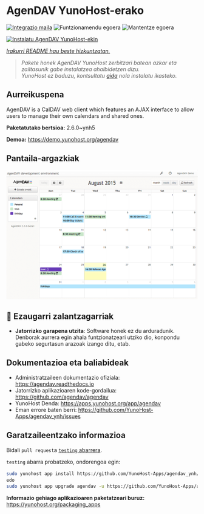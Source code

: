 <!--
Ohart ongi: README hau automatikoki sortu da <https://github.com/YunoHost/apps/tree/master/tools/readme_generator>ri esker
EZ editatu eskuz.
-->

# AgenDAV YunoHost-erako

[![Integrazio maila](https://apps.yunohost.org/badge/integration/agendav)](https://ci-apps.yunohost.org/ci/apps/agendav/)
![Funtzionamendu egoera](https://apps.yunohost.org/badge/state/agendav)
![Mantentze egoera](https://apps.yunohost.org/badge/maintained/agendav)

[![Instalatu AgenDAV YunoHost-ekin](https://install-app.yunohost.org/install-with-yunohost.svg)](https://install-app.yunohost.org/?app=agendav)

*[Irakurri README hau beste hizkuntzatan.](./ALL_README.md)*

> *Pakete honek AgenDAV YunoHost zerbitzari batean azkar eta zailtasunik gabe instalatzea ahalbidetzen dizu.*  
> *YunoHost ez baduzu, kontsultatu [gida](https://yunohost.org/install) nola instalatu ikasteko.*

## Aurreikuspena

AgenDAV is a CalDAV web client which features an AJAX interface to allow users to manage their own calendars and shared ones.


**Paketatutako bertsioa:** 2.6.0~ynh5

**Demoa:** <https://demo.yunohost.org/agendav>

## Pantaila-argazkiak

![AgenDAV(r)en pantaila-argazkia](./doc/screenshots/screenshot.png)

## :red_circle: Ezaugarri zalantzagarriak

- **Jatorrizko garapena utzita**: Software honek ez du arduradunik. Denborak aurrera egin ahala funtzionatzeari utziko dio, konpondu gabeko segurtasun arazoak izango ditu, etab.

## Dokumentazioa eta baliabideak

- Administratzaileen dokumentazio ofiziala: <https://agendav.readthedocs.io>
- Jatorrizko aplikazioaren kode-gordailua: <https://github.com/agendav/agendav>
- YunoHost Denda: <https://apps.yunohost.org/app/agendav>
- Eman errore baten berri: <https://github.com/YunoHost-Apps/agendav_ynh/issues>

## Garatzaileentzako informazioa

Bidali `pull request`a [`testing` abarrera](https://github.com/YunoHost-Apps/agendav_ynh/tree/testing).

`testing` abarra probatzeko, ondorengoa egin:

```bash
sudo yunohost app install https://github.com/YunoHost-Apps/agendav_ynh/tree/testing --debug
edo
sudo yunohost app upgrade agendav -u https://github.com/YunoHost-Apps/agendav_ynh/tree/testing --debug
```

**Informazio gehiago aplikazioaren paketatzeari buruz:** <https://yunohost.org/packaging_apps>
